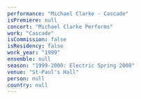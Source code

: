 ```yaml
---
performance: "Michael Clarke - Cascade"
isPremiere: null
concert: "Michael Clarke Performs"
work: "Cascade"
isCommission: false
isResidency: false
work_year: "1999"
ensemble: null
season: "1999-2000: Electric Spring 2000"
venue: "St-Paul's Hall"
person: null
country: null
---
```


